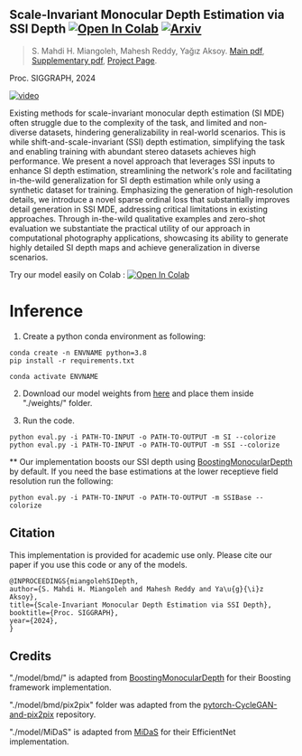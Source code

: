 ## Scale-Invariant Monocular Depth Estimation via SSI Depth [![Open In Colab](https://colab.research.google.com/assets/colab-badge.svg)](https://colab.research.google.com/github/compphoto/SIDepth/blob/main/demo.ipynb) [![Arxiv](http://img.shields.io/badge/cs.CV-arXiv-B31B1B.svg)](https://yaksoy.github.io/papers/SIG24-SI-Depth-Supp.pdf)


> S. Mahdi H. Miangoleh, Mahesh Reddy, Yağız Aksoy.
> [Main pdf](https://yaksoy.github.io/papers/SIG24-SI-Depth.pdf),
> [Supplementary pdf](https://yaksoy.github.io/papers/SIG24-SI-Depth-Supp.pdf),
> [Project Page](https://yaksoy.github.io/sidepth/). 

Proc. SIGGRAPH, 2024

[![video](figures/gitplay.jpg)](https://www.youtube.com/watch?v=R_vW6TjYiEM)



Existing methods for scale-invariant monocular depth estimation (SI MDE) often struggle due to the complexity of the task, and limited and non-diverse datasets, hindering generalizability in real-world scenarios. This is while shift-and-scale-invariant (SSI) depth estimation, simplifying the task and enabling training with abundant stereo datasets achieves high performance. We present a novel approach that leverages SSI inputs to enhance SI depth estimation, streamlining the network's role and facilitating in-the-wild generalization for SI depth estimation while only using a synthetic dataset for training. Emphasizing the generation of high-resolution details, we introduce a novel sparse ordinal loss that substantially improves detail generation in SSI MDE, addressing critical limitations in existing approaches. Through in-the-wild qualitative examples and zero-shot evaluation we substantiate the practical utility of our approach in computational photography applications, showcasing its ability to generate highly detailed SI depth maps and achieve generalization in diverse scenarios.


Try our model easily on Colab : [![Open In Colab](https://colab.research.google.com/assets/colab-badge.svg)](https://colab.research.google.com/github/compphoto/SIDepth/blob/main/demo.ipynb)



# Inference

1. Create a python conda environment as following:

```
conda create -n ENVNAME python=3.8
pip install -r requirements.txt

conda activate ENVNAME
```

2. Download our model weights from [here](https://drive.google.com/file/d/1jbcgAkKNXxQO37iwjjWbEYCcVQVERwTc/view?usp=drive_link) and place them inside "./weights/" folder.

3. Run the code.
```
python eval.py -i PATH-TO-INPUT -o PATH-TO-OUTPUT -m SI --colorize
python eval.py -i PATH-TO-INPUT -o PATH-TO-OUTPUT -m SSI --colorize
```

** Our implementation boosts our SSI depth using [BoostingMonocularDepth](https://github.com/compphoto/BoostingMonocularDepth) by default. If you need the base estimations at the lower receptieve field resolution run the following:
```
python eval.py -i PATH-TO-INPUT -o PATH-TO-OUTPUT -m SSIBase --colorize
```

## Citation

This implementation is provided for academic use only. Please cite our paper if you use this code or any of the models.
```
@INPROCEEDINGS{miangolehSIDepth,
author={S. Mahdi H. Miangoleh and Mahesh Reddy and Ya\u{g}{\i}z Aksoy},
title={Scale-Invariant Monocular Depth Estimation via SSI Depth},
booktitle={Proc. SIGGRAPH},
year={2024},
}

```

## Credits

"./model/bmd/" is adapted from [BoostingMonocularDepth](https://github.com/compphoto/BoostingMonocularDepth) for their Boosting framework implementation.  

"./model/bmd/pix2pix" folder was adapted from the [pytorch-CycleGAN-and-pix2pix](https://github.com/junyanz/pytorch-CycleGAN-and-pix2pix) repository. 

"./model/MiDaS" is adapted from [MiDaS](https://github.com/intel-isl/MiDaS/tree/v2) for their EfficientNet implementation.   

